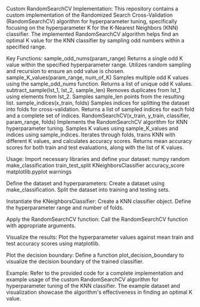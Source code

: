 Custom RandomSearchCV Implementation:
This repository contains a custom implementation of the Randomized Search Cross-Validation (RandomSearchCV) algorithm for hyperparameter tuning, specifically focusing on the hyperparameter K for the K-Nearest Neighbors (KNN) classifier. The implemented RandomSearchCV algorithm helps find an optimal K value for the KNN classifier by sampling odd numbers within a specified range.

Key Functions:
sample_odd_nums(param_range)
Returns a single odd K value within the specified hyperparameter range.
Utilizes random sampling and recursion to ensure an odd value is chosen.
sample_K_values(param_range, num_of_K)
Samples multiple odd K values using the sample_odd_nums function.
Returns a list of unique odd K values.
subtract_sample(lst_1, lst_2, sample_len)
Removes duplicates from lst_1 using elements from lst_2.
Samples sample_len points from the resulting list.
sample_indices(x_train, folds)
Samples indices for splitting the dataset into folds for cross-validation.
Returns a list of sampled indices for each fold and a complete set of indices.
RandomSearchCV(x_train, y_train, classifier, param_range, folds)
Implements the RandomSearchCV algorithm for KNN hyperparameter tuning.
Samples K values using sample_K_values and indices using sample_indices.
Iterates through folds, trains KNN with different K values, and calculates accuracy scores.
Returns mean accuracy scores for both train and test evaluations, along with the list of K values.

Usage:
Import necessary libraries and define your dataset:
numpy
random
make_classification
train_test_split
KNeighborsClassifier
accuracy_score
matplotlib.pyplot
warnings

Define the dataset and hyperparameters:
Create a dataset using make_classification.
Split the dataset into training and testing sets.

Instantiate the KNeighborsClassifier:
Create a KNN classifier object.
Define the hyperparameter range and number of folds.

Apply the RandomSearchCV function:
Call the RandomSearchCV function with appropriate arguments.

Visualize the results:
Plot the hyperparameter values against mean train and test accuracy scores using matplotlib.

Plot the decision boundary:
Define a function plot_decision_boundary to visualize the decision boundary of the trained classifier.

Example:
Refer to the provided code for a complete implementation and example usage of the custom RandomSearchCV algorithm for hyperparameter tuning of the KNN classifier. The example dataset and visualization showcase the algorithm's effectiveness in finding an optimal K value.